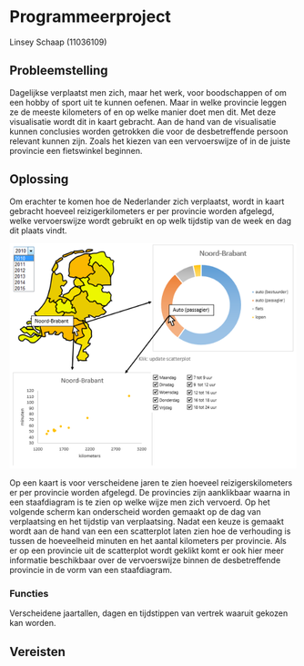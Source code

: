 # Programmeerproject
Linsey Schaap (11036109)

## Probleemstelling
Dagelijkse verplaatst men zich, maar het werk, voor boodschappen of om een hobby of sport uit te kunnen oefenen. Maar in welke provincie leggen ze de meeste kilometers of en op welke manier doet men dit. Met deze visualisatie wordt dit in kaart gebracht. Aan de hand van de visualisatie kunnen conclusies worden getrokken die voor de desbetreffende persoon relevant kunnen zijn. Zoals het kiezen van een vervoerswijze of in de juiste provincie een fietswinkel beginnen.

## Oplossing
Om erachter te komen hoe de Nederlander zich verplaatst, wordt in kaart gebracht hoeveel reizigerkilometers er per provincie worden afgelegd, welke vervoerswijze wordt gebruikt en op welk tijdstip van de week en dag dit plaats vindt.

![](doc/schets.png)

Op een kaart is voor verscheidene jaren te zien hoeveel reizigerskilometers er per provincie worden afgelegd. De provincies zijn aanklikbaar waarna in een staafdiagram is te zien op welke wijze men zich vervoerd.
Op het volgende scherm kan onderscheid worden gemaakt op de dag van verplaatsing en het tijdstip van verplaatsing. Nadat een keuze is gemaakt wordt aan de hand van een een scatterplot laten zien hoe de verhouding is tussen de hoeveelheid minuten en het aantal kilometers per provincie. Als er op een provincie uit de scatterplot wordt geklikt komt er ook hier meer informatie beschikbaar over de vervoerswijze binnen de desbetreffende provincie in de vorm van een staafdiagram.

### Functies
Verscheidene jaartallen, dagen en tijdstippen van vertrek waaruit gekozen kan worden.

## Vereisten
